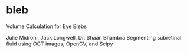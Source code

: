 # bleb
Volume Calculation for Eye Blebs

Julie Midroni, Jack Longwell, Dr. Shaan Bhambra
Segmenting subretinal fluid using OCT images, OpenCV, and Scipy
